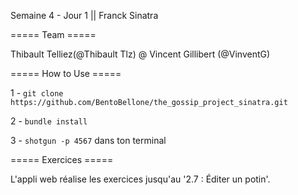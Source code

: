 Semaine 4 - Jour 1 || Franck Sinatra

===== Team =====

Thibault Telliez(@Thibault Tlz) @ Vincent Gillibert (@VinventG)


===== How to Use =====

1 - ```git clone https://github.com/BentoBellone/the_gossip_project_sinatra.git```

2 - ```bundle install```

3 - ```shotgun -p 4567``` dans ton terminal

===== Exercices =====

L'appli web réalise les exercices jusqu'au '2.7 : Éditer un potin'. 







